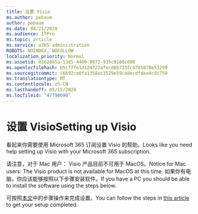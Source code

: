 ```yaml
---
title: 设置 Visio
ms.author: pebaum
author: pebaum
ms.date: 04/21/2020
ms.audience: ITPro
ms.topic: article
ms.service: o365-administration
ROBOTS: NOINDEX, NOFOLLOW
localization_priority: Normal
ms.assetid: 0162885a-13d5-4400-9972-935c9186c608
ms.openlocfilehash: b5c77fe13124722afecd6b733fc4785878e53299
ms.sourcegitcommit: c6692ce0fa1358ec3529e59ca0ecdfdea4cdc759
ms.translationtype: MT
ms.contentlocale: zh-CN
ms.lasthandoff: 09/15/2020
ms.locfileid: "47798690"
---
```

# <a name="setting-up-visio"></a><span data-ttu-id="0276d-102">设置 Visio</span><span class="sxs-lookup"><span data-stu-id="0276d-102">Setting up Visio</span></span>

<span data-ttu-id="0276d-103">看起来你需要使用 Microsoft 365 订阅设置 Visio 的帮助。</span><span class="sxs-lookup"><span data-stu-id="0276d-103">Looks like you need help setting up Visio with your Microsoft 365 subscription.</span></span>
  
<span data-ttu-id="0276d-104">请注意，对于 Mac 用户： Visio 产品目前不可用于 MacOS。</span><span class="sxs-lookup"><span data-stu-id="0276d-104">Notice for Mac users: The Visio product is not available for MacOS at this time.</span></span> <span data-ttu-id="0276d-105">如果你有电脑，你应该能够按照以下步骤安装软件。</span><span class="sxs-lookup"><span data-stu-id="0276d-105">If you have a PC you should be able to install the software using the steps below.</span></span>
  
<span data-ttu-id="0276d-106">可按照[本文](https://support.office.com/article/f98f21e3-aa02-4827-9167-ddab5b025710.aspx)中的步骤操作来完成设置。</span><span class="sxs-lookup"><span data-stu-id="0276d-106">You can follow the steps in [this article](https://support.office.com/article/f98f21e3-aa02-4827-9167-ddab5b025710.aspx) to get your setup completed.</span></span> 
  

